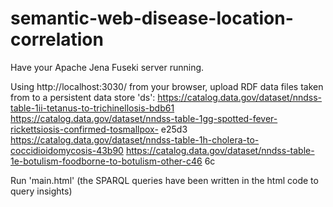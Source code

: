 # semantic-web-disease-location-correlation

Have your Apache Jena Fuseki server running.

Using http://localhost:3030/ from your browser, upload RDF data files taken from to a persistent data store 'ds':
https://catalog.data.gov/dataset/nndss-table-1ii-tetanus-to-trichinellosis-bdb61
https://catalog.data.gov/dataset/nndss-table-1gg-spotted-fever-rickettsiosis-confirmed-tosmallpox-
e25d3
https://catalog.data.gov/dataset/nndss-table-1h-cholera-to-coccidioidomycosis-43b90
https://catalog.data.gov/dataset/nndss-table-1e-botulism-foodborne-to-botulism-other-c46
6c

Run 'main.html' (the SPARQL queries have been written in the html code to query insights)

